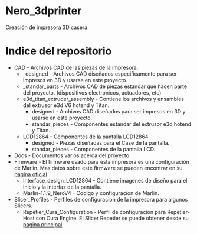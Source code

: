 # Nero_3dprinter
Creación de impresora 3D casera.

# Indice del repositorio
* CAD - Archivos CAD de las piezas de la impresora.
  * _designed - Archivos CAD diseñados especificamente para ser impresos en 3D y usarse en este proyecto.
  * _standar_parts - Archivos CAD de piezas estandar que hacen parte del proyecto. (dispositivos electronicos, actuadores, etc)
  * e3d_titan_extruder_assembly - Contiene los archivos y ensambles del extrusor e3d V6 hotend y Titan.
    * designed - Archivos CAD diseñados para ser impresos en 3D y usarse en este proyecto.
    * standar_pieces - Componentes estandar del extrusor e3d hotend y Titan.
  * LCD12864 - Componentes de la pantalla LCD12864
    * designed - Piezas diseñadas para el Case de la pantalla.
    * standar_pieces - Componentes de la pantalla LCD.
* Docs - Documentos varios acerca del proyecto.
* Firmware - El firmware usado para esta impresora es una configuración de Marlin. Mas datos sobre este firmware se pueden encontrar en su [pagina oficial](https://marlinfw.org/)
  * Interface_design_LCD12864 - Contiene imagenes de diseño para el inicio y la interfaz de la pantalla.
  * Marlin-1.1.9_NeroV4 - Codigo y configuración de Marlin.
* Slicer_Profiles - Perfiles de configuracion de la impresora para algunos Slicers.
  * Repetier_Cura_Configuration - Perfil de configuración para Repetier-Host con Cura Engine. El Slicer Repetier se puede obtener desde su [pagina principal](https://www.repetier.com/)
